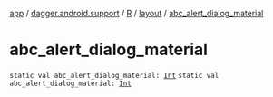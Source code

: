 [app](../../../index.md) / [dagger.android.support](../../index.md) / [R](../index.md) / [layout](index.md) / [abc_alert_dialog_material](./abc_alert_dialog_material.md)

# abc_alert_dialog_material

`static val abc_alert_dialog_material: `[`Int`](https://kotlinlang.org/api/latest/jvm/stdlib/kotlin/-int/index.html)
`static val abc_alert_dialog_material: `[`Int`](https://kotlinlang.org/api/latest/jvm/stdlib/kotlin/-int/index.html)